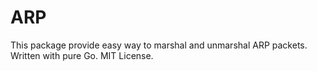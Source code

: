 # ARP

This package provide easy way to marshal and unmarshal ARP packets. Written with pure Go.
MIT License.